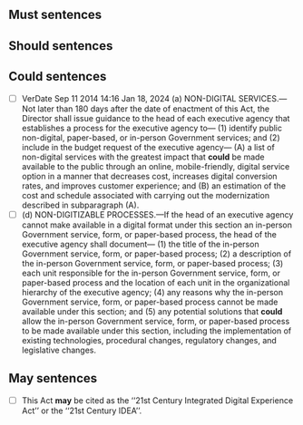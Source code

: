 ## Must sentences

## Should sentences

## Could sentences

* [ ] VerDate Sep 11 2014  14:16 Jan 18, 2024  (a) NON-DIGITAL SERVICES.—Not later than 180 days after the date of enactment of this Act, the Director shall issue guidance to the head of each executive agency that establishes a process for the executive agency to— (1) identify public non-digital, paper-based, or in-person Government services; and (2) include in the budget request of the executive agency— (A) a list of non-digital services with the greatest impact that **could** be made available to the public through an online, mobile-friendly, digital service option in a manner that decreases cost, increases digital conversion rates, and improves customer experience; and (B) an estimation of the cost and schedule associated with carrying out the modernization described in subparagraph (A).
* [ ] (d) NON-DIGITIZABLE PROCESSES.—If the head of an executive agency cannot make available in a digital format under this section an in-person Government service, form, or paper-based process, the head of the executive agency shall document— (1) the title of the in-person Government service, form, or paper-based process; (2) a description of the in-person Government service, form, or paper-based process; (3) each unit responsible for the in-person Government service, form, or paper-based process and the location of each unit in the organizational hierarchy of the executive agency; (4) any reasons why the in-person Government service, form, or paper-based process cannot be made available under this section; and (5) any potential solutions that **could** allow the in-person Government service, form, or paper-based process to be made available under this section, including the implementation of existing technologies, procedural changes, regulatory changes, and legislative changes.

## May sentences

* [ ] This Act **may** be cited as the ‘‘21st Century Integrated Digital Experience Act’’ or the ‘‘21st Century IDEA’’.

